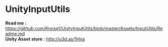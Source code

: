 # UnityInputUtils

**Read me :** https://github.com/Knose1/UnityInputUtils/blob/master/Assets/InputUtils/Readme.md  
**Unity Asset store :** http://u3d.as/1Hna
